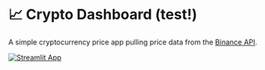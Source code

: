 # 📈 Crypto Dashboard (test!)

A simple cryptocurrency price app pulling price data from the [Binance API](https://www.binance.com/en/support/faq/360002502072).

[![Streamlit App](https://static.streamlit.io/badges/streamlit_badge_black_white.svg)](https://share.streamlit.io/charlywargnier/crypto-dashboard/main/app.py)

